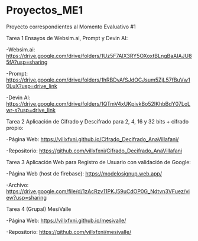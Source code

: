 # Proyectos_ME1
Proyecto correspondientes al Momento Evaluativo #1

Tarea 1 Ensayos de Websim.ai, Prompt y Devin AI:

-Websim.ai: https://drive.google.com/drive/folders/1Uz5F7AlX3RY5OXoxtBLngBaAIAJU85fA?usp=sharing

-Prompt: https://drive.google.com/drive/folders/1hRBDvAfSJdOCJsum5ZjL57fBuVw10LuX?usp=drive_link

-Devin AI: https://drive.google.com/drive/folders/1QTmV4xUKpivkBo52IKhbBdY07LoLwr-s?usp=drive_link

Tarea 2 Aplicación de Cifrado y Descifrado para 2, 4, 16 y 32 bits + cifrado propio:

-Página Web: https://villxfxni.github.io/Cifrado_Decifrado_AnaVillafani/

-Repositorio: https://github.com/villxfxni/Cifrado_Decifrado_AnaVillafani

Tarea 3 Aplicación Web para Registro de Usuario con validación de Google:

-Página Web (host de firebase): https://modelosignup.web.app/

-Archivo: https://drive.google.com/file/d/1zAcRzv11PKJ59uCdOP0G_Ndtvn3VFuez/view?usp=sharing

Tarea 4 (Grupal) MesiValle

-Página Web: https://villxfxni.github.io/mesivalle/

-Repositorio: https://github.com/villxfxni/mesivalle/

